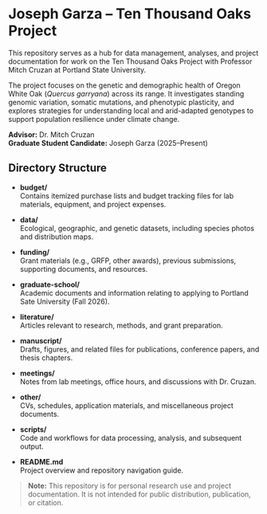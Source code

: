 # Joseph Garza – Ten Thousand Oaks Project

This repository serves as a hub for data management, analyses, and project documentation for work on the Ten Thousand Oaks Project with Professor Mitch Cruzan at Portland State University.  

The project focuses on the genetic and demographic health of Oregon White Oak (*Quercus garryana*) across its range. It investigates standing genomic variation, somatic mutations, and phenotypic plasticity, and explores strategies for understanding local and arid-adapted genotypes to support population resilience under climate change.

**Advisor:** Dr. Mitch Cruzan  
**Graduate Student Candidate:** Joseph Garza (2025–Present)

## Directory Structure

- **budget/**  
  Contains itemized purchase lists and budget tracking files for lab materials, equipment, and project expenses.

- **data/**  
  Ecological, geographic, and genetic datasets, including species photos and distribution maps.

- **funding/**  
  Grant materials (e.g., GRFP, other awards), previous submissions, supporting documents, and resources.

- **graduate-school/**  
  Academic documents and information relating to applying to Portland Sate University (Fall 2026).

- **literature/**  
  Articles relevant to research, methods, and grant preparation.

- **manuscript/**  
  Drafts, figures, and related files for publications, conference papers, and thesis chapters.

- **meetings/**  
  Notes from lab meetings, office hours, and discussions with Dr. Cruzan.

- **other/**  
  CVs, schedules, application materials, and miscellaneous project documents.

- **scripts/**  
  Code and workflows for data processing, analysis, and subsequent output. 

- **README.md**  
  Project overview and repository navigation guide.

> **Note:** This repository is for personal research use and project documentation. It is not intended for public distribution, publication, or citation.
